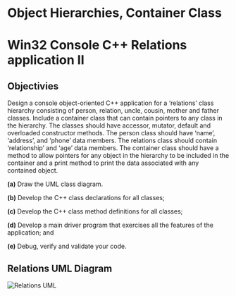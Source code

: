 # Object Hierarchies, Container Class

#  Win32 Console C++ Relations application II

## Objectivies
Design a console object-oriented C++ application for a ‘relations’ class hierarchy 
consisting of person, relation, uncle, cousin, mother and father classes. Include a 
container class that can contain pointers to any class in the hierarchy. The classes 
should have accessor, mutator, default and overloaded constructor methods. The 
person class should have ‘name’, ‘address’, and ‘phone’ data members. The relations 
class should contain ‘relationship’ and ‘age’ data members. The container class should 
have a method to allow pointers for any object in the hierarchy to be included in the 
container and a print method to print the data associated with any contained object.


**(a)** Draw the UML class diagram. 

**(b)** Develop the C++ class declarations for all classes; 

**(c)** Develop the C++ class method definitions for all classes; 

**(d)** Develop a main driver program that exercises all the features of the application; and

**(e)** Debug, verify and validate your code.

## Relations UML Diagram
![Relations UML](https://user-images.githubusercontent.com/73076876/152843581-52f22166-b6bd-4404-bd3c-ab804e9754bd.jpg)
